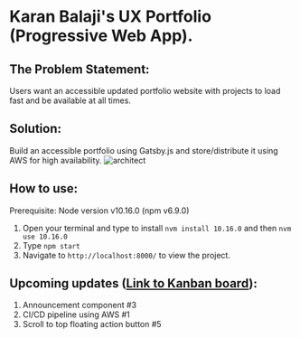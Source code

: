 # Karan Balaji's UX Portfolio (Progressive Web App).
## The Problem Statement:
Users want an accessible updated portfolio website with projects to load fast and be available at all times. 

## Solution:
Build an accessible portfolio using Gatsby.js and store/distribute it using AWS for high availability. 
![architect](https://user-images.githubusercontent.com/16112411/151412176-59404219-fae9-4aaf-9da1-c23929010f2f.png)

## How to use:
Prerequisite: Node version v10.16.0 (npm v6.9.0)
1.  Open your terminal and type to install `nvm install 10.16.0` and then `nvm use 10.16.0`
2. Type `npm start`
3.  Navigate to `http://localhost:8000/` to view the project.

## Upcoming updates ([Link to Kanban board](https://github.com/karanbalaji/karan-ux-portfolio/projects/1)): 
1.  Announcement component #3 
2.  CI/CD pipeline using AWS #1 
3.  Scroll to top floating action button #5


